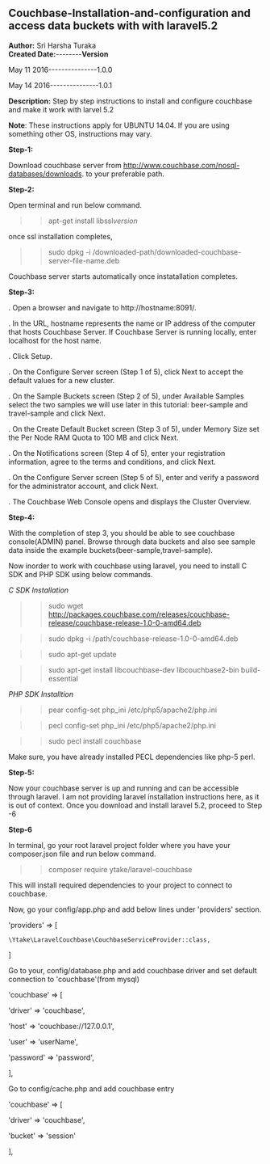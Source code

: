 Couchbase-Installation-and-configuration and access data buckets with with laravel5.2
-------------------------------------------------------------------------------------
**Author:** Sri Harsha Turaka                
**Created Date:**--------**Version**
  
  May 11 2016---------------1.0.0    
  
  May 14 2016---------------1.0.1
  
**Description:** Step by step instructions to install and configure couchbase and make it work with larvel 5.2



**Note**: These instructions apply for UBUNTU 14.04. If you are using something other OS, instructions may vary. 

**Step-1:**

Download couchbase server from http://www.couchbase.com/nosql-databases/downloads. to your preferable path. 

**Step-2:** 

Open terminal and run below command. 
>> apt-get install libssl*version*

once ssl installation completes,

>> sudo dpkg -i /downloaded-path/downloaded-couchbase-server-file-name.deb

Couchbase server starts automatically once instatallation completes. 

**Step-3:**
 
 . Open a browser and navigate to http://hostname:8091/.
 
 . In the URL, hostname represents the name or IP address of the computer that hosts Couchbase Server. If Couchbase Server is running locally,   enter localhost for the host name.
 
 . Click Setup.
 
 . On the Configure Server screen (Step 1 of 5), click Next to accept the default values for a new cluster.
 
 . On the Sample Buckets screen (Step 2 of 5), under Available Samples select the two samples we will use later in this tutorial: beer-sample and travel-sample and click Next.
 
 . On the Create Default Bucket screen (Step 3 of 5), under Memory Size set the Per Node RAM Quota to 100 MB and click Next.
 
 . On the Notifications screen (Step 4 of 5), enter your registration information, agree to the terms and conditions, and click Next.
 
 . On the Configure Server screen (Step 5 of 5), enter and verify a password for the administrator account, and click Next.
 
 . The Couchbase Web Console opens and displays the Cluster Overview.
 
 **Step-4:**
 
 With the completion of step 3, you should be able to see couchbase console(ADMIN) panel. Browse through data buckets and also 
 see sample data inside the example buckets(beer-sample,travel-sample). 
 
 Now inorder to work with couchbase using laravel, you need to install C SDK and PHP SDK using below commands. 
 
 *C SDK Installation*
 >> sudo wget http://packages.couchbase.com/releases/couchbase-release/couchbase-release-1.0-0-amd64.deb 
 
 >> sudo dpkg -i /path/couchbase-release-1.0-0-amd64.deb
 
 >> sudo apt-get update
 
 >> sudo apt-get install libcouchbase-dev libcouchbase2-bin build-essential
 
 *PHP SDK Installtion*
 
 >> pear config-set php_ini /etc/php5/apache2/php.ini
 
 >> pecl config-set php_ini /etc/php5/apache2/php.ini
 
 >> sudo pecl install couchbase 
 
 Make sure, you have already installed PECL dependencies like php-5 perl. 
 
 **Step-5:**
 
 Now your couchbase server is up and running and can be accessible through laravel. I am not providing 
 laravel installation instructions here, as it is out of context. Once you download and install laravel 5.2, proceed to Step -6
 
 **Step-6**
 
 In terminal, go your root laravel project folder where you have your composer.json file and run below command.
 
 >> composer require ytake/laravel-couchbase
 
 This will install required dependencies to your project to connect to couchbase. 
 
 Now, go your config/app.php and add below lines under 'providers' section. 
 
 'providers' => [
 
    \Ytake\LaravelCouchbase\CouchbaseServiceProvider::class,
    
]

Go to your, config/database.php and add couchbase driver and set default connection to 'couchbase'(from mysql)

'couchbase' => [

   'driver' => 'couchbase',
   
   'host' => 'couchbase://127.0.0.1',
   
   'user' => 'userName',
   
   'password' => 'password',
   
],

Go to config/cache.php and add couchbase entry

'couchbase' => [

   'driver' => 'couchbase',
   
   'bucket' => 'session'
   
],






 
 
 
 
 
 






